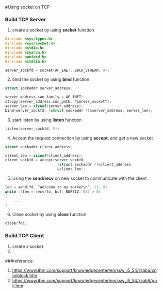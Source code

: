 #Using socket on TCP

### Build TCP Server
1. create a socket by using **socket** function
```C
#include <sys/types.h> 
#include <sys/socket.h> 
#include <stdio.h> 
#include <sys/un.h> 
#include <unistd.h> 
#include <stdlib.h>

server_sockfd = socket(AF_INET, SOCK_STREAM, 0);
```

2. bind the socket by using **bind** function
```C
struct sockaddr server_address;

server_address.sun_family = AF_INET;
strcpy(server_address.sun_path, “server_socket”);
server_len = sizeof(server_address);
bind(server_sockfd, (struct sockaddr *)&server_address, server_len);
```
3. start listen by using **listen** function
```C
listen(server_sockfd, 5);
```
4. Accept the request connection by using **accept**, and get a new socket
```C
struct sockaddr client_address;

client_len = sizeof(client_address); 
client_sockfd = accept(server_sockfd,
						(struct sockaddr *)&client_address, 
                        &client_len);
```
5. Using the **send/recv** on new socket to communicate with the client.
```C
len = send(fd, “Welcome to my server\n”, 21, 0)
while ((len = recv(fd, buf, BUFSIZ, 0)) > 0)
{
	...
}
```
6. Close socket by using **close** function
```C
close(fd);
```


### Build TCP Client 
1. create a socket
2. 



###reference:
1. https://www.ibm.com/support/knowledgecenter/en/ssw_i5_54/rzab6/xnonblock.htm
2. https://www.ibm.com/support/knowledgecenter/en/ssw_i5_54/rzab6/poll.htm
